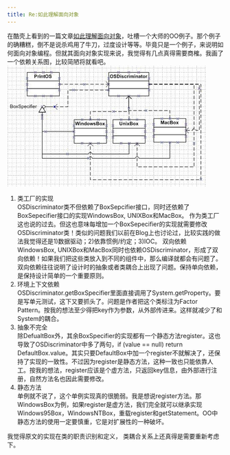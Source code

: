 ```yaml
---
title: Re:如此理解面向对象
---
```


在酷壳上看到的一篇文章[如此理解面向对象](http://coolshell.cn/articles/8745.html)，吐槽一个大师的OO例子。那个例子的确糟糕，倒不是说杀鸡用了牛刀，过度设计等等。毕竟只是一个例子，来说明如何面向对象编程。但就其面向对象实现来说，我觉得有几点真得需要商榷。我画了一个依赖关系图，比较简陋将就看吧。  
![OO-Example](/images/understanding-oo-example.jpg)  

1. 类工厂的实现  
OSDiscriminator类不但依赖了BoxSepcifier接口，同时还依赖了BoxSepecifier接口的实现WindowsBox, UNIXBox和MacBox。 
作为类工厂这也说的过去。但这也意味每增加一个BoxSepecifier的实现就需要修改OSDiscriminator类！类似的问题我们以前在Blog上也讨论过，比较实践的做法我觉得还是1)数据驱动；2)依靠惯例/约定；3)IOC。
双向依赖   
WindowsBox, UNIXBox和MacBox同时也依赖OSDiscriminator，形成了双向依赖！如果我们把这些类放入到不同的组件中，那么编译就都会有问题了。双向依赖往往说明了设计时的抽象或者类耦合上出现了问题。保持单向依赖，是保持设计简单的一个重要原则。
2. 环境上下文依赖  
OSDiscriminator.getBoxSpecifier里面直接调用了System.getProperty。要是写单元测试，这下又要抓头了。问题是作者把这个类标注为Factor Pattern。按我的想法至少得把key作为参数，从外部传进来。这样就减少了和System的耦合。  
3. 抽象不完全  
除DefualtBox外，其余BoxSpecifier的实现都有一个静态方法register。这也导致了OSDiscriminator中多了两句，if (value == null) return DefaultBox.value。其实只要DefaultBox中加一个register不就解决了，还保持了实现的一致性。不过因为register是静态方法，这种一致也只能依靠人工。按我的想法，register应该是个虚方法，只返回key信息，由外部进行注册，自然方法名也因此需要修改。
4. 静态方法  
单例就不说了，这个单例实现真的很脆弱。我是想说register方法。那WindowsBox为例，如果register是虚方法，我们完全就可以继承实现Windows95Box，WindowsNTBox，重载register和getStatement。OO中静态方法的使用一定要慎重，它是对扩展性的一种破坏。

我觉得原文的实现在类的职责识别和定义， 类耦合关系上还真得是需要重新考虑下。